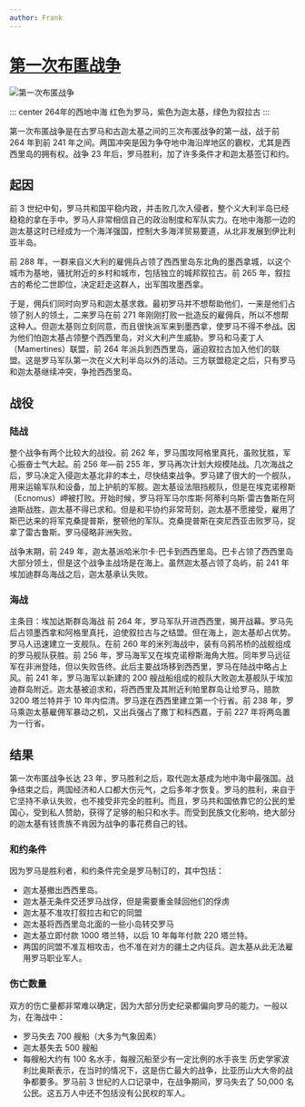 ```yaml
---
author: Frank
---
```


# [第一次布匿战争](https://zh.wikipedia.org/wiki/%E7%AC%AC%E4%B8%80%E6%AC%A1%E5%B8%83%E5%8C%BF%E6%88%98%E4%BA%89)

![第一次布匿战争](/war/First_Punic_War_264_BC.png)

::: center
264年的西地中海 红色为罗马，紫色为迦太基，绿色为叙拉古
:::

第一次布匿战争是在古罗马和古迦太基之间的三次布匿战争的第一战，战于前 264 年到前 241 年之间。两国冲突是因为争夺地中海沿岸地区的霸权，尤其是西西里岛的拥有权。战争 23 年后，罗马胜利，加了许多条件才和迦太基签订和约。

## 起因

前 3 世纪中旬，罗马共和国平稳内政，并击败几次入侵者，整个义大利半岛已经稳稳的拿在手中。罗马人非常相信自己的政治制度和军队实力。在地中海那一边的迦太基这时已经成为一个海洋强国，控制大多海洋贸易要道，从北非发展到伊比利亚半岛。

前 288 年，一群来自义大利的雇佣兵占领了西西里岛东北角的墨西拿城，以这个城市为基地，骚扰附近的乡村和城市，包括独立的城邦叙拉古。前 265 年，叙拉古的希伦二世即位，决定赶走这群人，出军围攻墨西拿。

于是，佣兵们同时向罗马和迦太基求救。最初罗马并不想帮助他们，一来是他们占领了别人的领土，二来罗马在前 271 年刚刚打败一批造反的雇佣兵，所以不想帮这种人。但迦太基则立刻同意，而且很快派军来到墨西拿，使罗马不得不参战。因为他们怕迦太基占领整个西西里岛，对义大利产生威胁。罗马和马麦丁人（Mamertines）联盟，前 264 年派兵到西西里岛，逼迫叙拉古加入他们的联盟。这是罗马军队第一次在义大利半岛以外的活动。三方联盟稳定之后，只有罗马和迦太基继续冲突，争抢西西里岛。

## 战役

### 陆战

整个战争有两个比较大的战役。前 262 年，罗马围攻阿格里真托，虽败犹胜，军心振奋士气大起。前 256 年—前 255 年，罗马再次计划大规模陆战。几次海战之后，罗马决定入侵迦太基北非的本土，尽快结束战争。罗马建了很大的一个舰队，用来运输军队和设备，加上护航的军舰。迦太基设法阻挡舰队，但是在埃克诺穆斯（Ecnomus）岬被打败。开始时候，罗马将军马尔库斯·阿蒂利乌斯·雷古鲁斯在阿迪斯战胜，迦太基不得已求和。但是和平协约非常苛刻，迦太基不愿接受，雇用了斯巴达来的将军克桑提普斯，整顿他的军队。克桑提普斯在突尼西亚击败罗马，捉拿了雷古鲁斯。罗马侵略非洲失败。

战争末期，前 249 年，迦太基派哈米尔卡·巴卡到西西里岛。巴卡占领了西西里岛大部分领土，但是这个战争主战场是在海上。虽然迦太基占领了岛屿，前 241 年埃加迪群岛海战之后，迦太基承认失败。

### 海战

主条目：埃加达斯群岛海战
前 264 年，罗马军队开进西西里，揭开战幕。罗马先后占领墨西拿和阿格里真托，迫使叙拉古与之结盟。但在海上，迦太基却占优势。罗马人迅速建立一支舰队。在前 260 年的米列海战中，装有乌鸦吊桥的战舰组成的罗马舰队获胜。前 256 年，罗马海军又在埃克诺穆斯海角大胜。同年罗马远征军在非洲登陆，但以失败告终。此后主要战场移到西西里，罗马在陆战中略占上风。前 241 年，罗马海军以新建的 200 艘战船组成的舰队大败迦太基舰队于埃加迪群岛附近。迦太基被迫求和，将西西里及其附近利帕里群岛让给罗马，赔款 3200 塔兰特并于 10 年内偿清。罗马遂在西西里建立第一个行省。前 238 年，罗马乘迦太基雇佣军暴动之机，又出兵强占了撒丁和科西嘉，于前 227 年将两岛置为一行省。

## 结果

第一次布匿战争长达 23 年，罗马胜利之后，取代迦太基成为地中海中最强国。战争结束之后，两国经济和人口都大伤元气，之后多年才恢复。罗马的胜利，来自于它坚持不承认失败，也不接受非完全的胜利。而且，罗马共和国依靠它的公民的爱国心，受到私人赞助，获得了足够的船只和水手。而受到民族文化影响，绝大部分的迦太基有钱贵族不肯因为战争的事花费自己的钱。

### 和约条件

因为罗马是胜利者，和约条件完全是罗马制订的，其中包括：

- 迦太基撤出西西里岛。
- 迦太基无条件交还罗马战俘，但是需要重金赎回他们的俘虏
- 迦太基不准攻打叙拉古和它的同盟
- 迦太基将西西里岛北面的一些小岛转交罗马
- 迦太基立即付款 1000 塔兰特，以后 10 年每年付款 220 塔兰特。
- 两国的同盟不准互相攻击，也不准在对方的疆土之内征兵。迦太基从此无法雇用罗马职业军人。

### 伤亡数量

双方的伤亡量都非常难以确定，因为大部分历史纪录都偏向罗马的能力。一般以为，在海战中：

- 罗马失去 700 艘船（大多为气象因素）
- 迦太基失去 500 艘船
- 每艘船大约有 100 名水手，每艘沉船至少有一定比例的水手丧生
  历史学家波利比奥斯表示，在当时的情况下，这是伤亡最大的战争，比亚历山大大帝的战争都要多。罗马前 3 世纪的人口记录中，在战争期间，罗马失去了 50,000 名公民。这五万人中还不包括没有公民权的军人。
